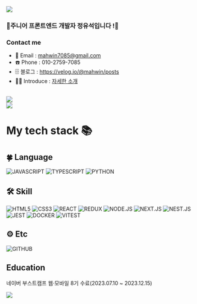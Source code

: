 <img src="https://capsule-render.vercel.app/api?height=300&text=Welcome%20Mahwin's%20Github!&type=Waving&fontAlignY=42&fontColor=dfe6e9&fontSize=50&animation=twinkling" style="max-width: 100%">

### 🥚주니어 프론트엔드 개발자 정유석입니다 !🥚  

### Contact me

* 📨 Email   : mahwin7085@gmail.com
* ☎️ Phone : 010-2759-7085
* 🗄️ 블로그 : https://velog.io/@mahwin/posts
* 🧑🏻 Introduce : <a href="https://gainful-shawl-1b9.notion.site/mahwin-6d67ebacacc241e08b7e42b19dc8e9ed" target="_blank" alt="이력서">자세한 소개</a>

<br />
<img src="http://mazassumnida.wtf/api/v2/generate_badge?boj=mahwin7085" />
<br />
<img  src="https://github-readme-stats.vercel.app/api?username=mahwin&show_icons=true" />
<br />

# My tech stack 📚

## 🍀 Language
![JAVASCRIPT](https://img.shields.io/badge/-Javascript-F7DF1E?style=for-the-badge&amp;logo=Javascript&amp;logoColor=black)
![TYPESCRIPT](https://img.shields.io/badge/-Typescript-007ACC?style=for-the-badge&amp;logo=Typescript&amp;logoColor=white)
![PYTHON](https://img.shields.io/badge/-Python-007ACC?style=for-the-badge&amp;logo=Python&amp;logoColor=white)

## 🛠 Skill 
![HTML5](https://img.shields.io/badge/-HTML5-E34F26?style=for-the-badge&amp;logo=HTML5&amp;logoColor=white)
![CSS3](https://img.shields.io/badge/-CSS3-1572B6?style=for-the-badge&amp;logo=CSS3&amp;logoColor=white)
![REACT](https://img.shields.io/badge/-React-000000?style=for-the-badge&amp;logo=React&amp;logoColor=61DAFB)
![REDUX](https://img.shields.io/badge/-Redux-764ABC?style=for-the-badge&amp;logo=Redux&amp;logoColor=white)
![NODE.JS](https://img.shields.io/badge/-Node.js-339933?style=for-the-badge&amp;logo=Node.js&amp;logoColor=white)
![NEXT.JS](https://img.shields.io/badge/-Next.js-000000?style=for-the-badge&amp;logo=Next.js&amp;logoColor=white)
![NEST.JS](https://img.shields.io/badge/-Nest.js-E0234E?style=for-the-badge&amp;logo=NestJs&amp;logoColor=white)
![JEST](https://img.shields.io/badge/-JEST-C21325?style=for-the-badge&amp;logo=JEST&amp;logoColor=white)
![DOCKER](https://img.shields.io/badge/-DOCKER-2496ED?style=for-the-badge&amp;logo=DOCKER&amp;logoColor=white)
![VITEST](https://img.shields.io/badge/-VITEST-ffffff?style=for-the-badge&amp;logo=VITEST&amp;logoColor=yellow)

## ⚙️ Etc
![GITHUB](https://img.shields.io/badge/-GitHub-181717?style=for-the-badge&amp;logo=GitHub&amp;logoColor=white)

## Education

네이버 부스트캠프 웹·모바일 8기 수료(2023.07.10 ~ 2023.12.15)

<img src="https://capsule-render.vercel.app/api?type=waving&height=300&section=footer"/>






